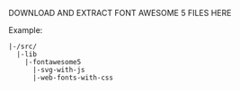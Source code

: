 DOWNLOAD AND EXTRACT FONT AWESOME 5 FILES HERE

Example:
```
|-/src/
  |-lib
    |-fontawesome5
      |-svg-with-js
      |-web-fonts-with-css
```